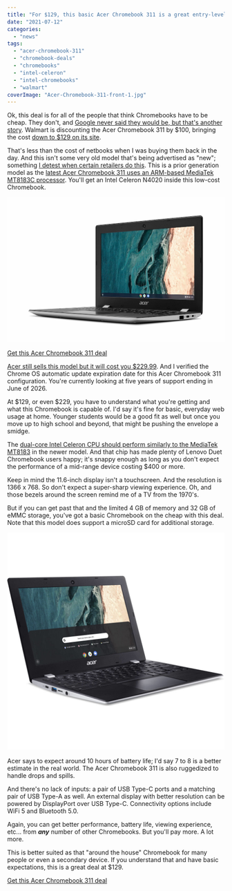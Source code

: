 ```yaml
---
title: "For $129, this basic Acer Chromebook 311 is a great entry-level deal"
date: "2021-07-12"
categories: 
  - "news"
tags: 
  - "acer-chromebook-311"
  - "chromebook-deals"
  - "chromebooks"
  - "intel-celeron"
  - "intel-chromebooks"
  - "walmart"
coverImage: "Acer-Chromebook-311-front-1.jpg"
---
```


Ok, this deal is for all of the people that think Chromebooks have to be cheap. They don't, and [Google never said they would be, but that's another story](https://www.aboutchromebooks.com/news/the-case-for-expensive-chromebooks/). Walmart is discounting the Acer Chromebook 311 by $100, bringing the cost [down to $129 on its site](https://www.walmart.com/ip/Acer-Chromebook-311-11-6-HD-Intel-Celeron-N4020-4GB-LPDDR4-32GB-eMMC-Pure-Silver-Gigabit-WiFi-Bluetooth-5-0-CB311-9H-C4XC/588464990).

That's less than the cost of netbooks when I was buying them back in the day. And this isn't some very old model that's being advertised as "new"; something [I detest when certain retailers do this](https://www.aboutchromebooks.com/opinion/opinion-amazon-needs-to-stop-listing-chromebooks-with-misleading-information/). This is a prior generation model as the [latest Acer Chromebook 311 uses an ARM-based MediaTek MT8183C processor](https://www.aboutchromebooks.com/news/acer-education-chromebooks-311-511-512-spin-price-specifications/). You'll get an Intel Celeron N4020 inside this low-cost Chromebook.

![Acer Chromebook 311](images/Acer-Chromebook-311-right-side.jpg)

[Get this Acer Chromebook 311 deal](https://www.walmart.com/ip/Acer-Chromebook-311-11-6-HD-Intel-Celeron-N4020-4GB-LPDDR4-32GB-eMMC-Pure-Silver-Gigabit-WiFi-Bluetooth-5-0-CB311-9H-C4XC/588464990 "Get this Acer Chromebook 311 deal")

[Acer still sells this model but it will cost you $229.99](https://www.acer.com/ac/en/US/content/model/NX.HKFAA.007). And I verified the Chrome OS automatic update expiration date for this Acer Chromebook 311 configuration. You're currently looking at five years of support ending in June of 2026.

At $129, or even $229, you have to understand what you're getting and what this Chromebook is capable of. I'd say it's fine for basic, everyday web usage at home. Younger students would be a good fit as well but once you move up to high school and beyond, that might be pushing the envelope a smidge.

The [dual-core Intel Celeron CPU should perform similarly to the MediaTek MT8183](https://www.cpubenchmark.net/compare/MediaTek-MT8183-vs-Intel-Celeron-N4020/3928vs3683) in the newer model. And that chip has made plenty of Lenovo Duet Chromebook users happy; it's snappy enough as long as you don't expect the performance of a mid-range device costing $400 or more.

Keep in mind the 11.6-inch display isn't a touchscreen. And the resolution is 1366 x 768. So don't expect a super-sharp viewing experience. Oh, and those bezels around the screen remind me of a TV from the 1970's.

But if you can get past that and the limited 4 GB of memory and 32 GB of eMMC storage, you've got a basic Chromebook on the cheap with this deal. Note that this model does support a microSD card for additional storage.

![Acer Chromebook 311](images/Acer-Chromebook-311-left-side-1024x1024.jpg)

Acer says to expect around 10 hours of battery life; I'd say 7 to 8 is a better estimate in the real world. The Acer Chromebook 311 is also ruggedized to handle drops and spills.

And there's no lack of inputs: a pair of USB Type-C ports and a matching pair of USB Type-A as well. An external display with better resolution can be powered by DisplayPort over USB Type-C. Connectivity options include WiFi 5 and Bluetooth 5.0.

Again, you can get better performance, battery life, viewing experience, etc... from **_any_** number of other Chromebooks. But you'll pay more. A lot more.

This is better suited as that "around the house" Chromebook for many people or even a secondary device. If you understand that and have basic expectations, this is a great deal at $129.

[Get this Acer Chromebook 311 deal](https://www.walmart.com/ip/Acer-Chromebook-311-11-6-HD-Intel-Celeron-N4020-4GB-LPDDR4-32GB-eMMC-Pure-Silver-Gigabit-WiFi-Bluetooth-5-0-CB311-9H-C4XC/588464990 "Get this Acer Chromebook 311 deal")
